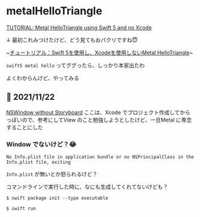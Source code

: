 # metalHelloTriangle


[TUTORIAL: Metal HelloTriangle using Swift 5 and no Xcode](https://dev.to/javiersalcedopuyo/tutorial-metal-hellotriangle-using-swift-5-and-no-xcode-i72)


↓ 最初これみつけたけど、どう見てもおパクリですね😇

~[チュートリアル：Swift 5を使用し、Xcodeを使用しないMetal HelloTriangle](https://ichi.pro/chu-toriaru-swift-5-o-shiyoshi-xcode-o-shiyoshinai-metal-hellotriangle-37856419534614)~


`swift5 metal hello` ってググったら、しっかり本家出たわ


よくわからんけど、やってみる



## 📝 2021/11/22

[NSWindow without Storyboard](https://kicsipixel.github.io/2020/nostoryboard/) ここは、Xcode でプロジェクト作成してからっぽいので、参考にしてView のこと勉強しようとしたけど、一旦Metal に専念することにした


### Window でないけど？😂

`No Info.plist file in application bundle or no NSPrincipalClass in the Info.plist file, exiting`

`Info.plist` が無いとか怒られるけど？

コマンドラインで実行した時に、なにも生成してくれてないけども？


```
$ swift package init --type executable
```

```
$ swift run
```


